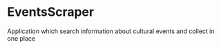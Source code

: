 # EventsScraper
Application which search information about cultural events and collect in one place
